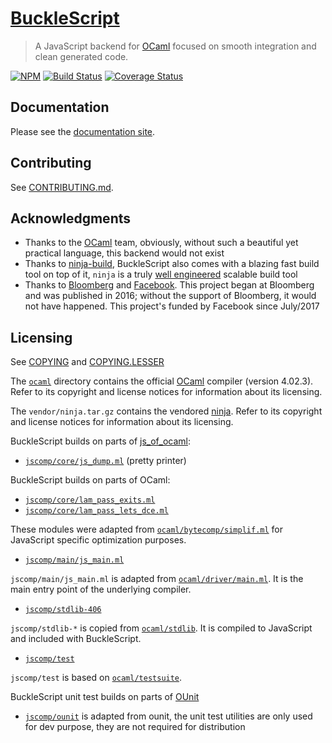 # [BuckleScript](https://bucklescript.github.io)

> A JavaScript backend for [OCaml](https://ocaml.org/) focused on smooth integration and clean generated code.

[![NPM](https://nodei.co/npm/bs-platform.png?compact=true)](https://nodei.co/npm/bs-platform/) [![Build Status](https://travis-ci.org/BuckleScript/bucklescript.svg?branch=master)](https://travis-ci.org/BuckleScript/bucklescript) [![Coverage Status](https://coveralls.io/repos/github/BuckleScript/bucklescript/badge.svg?branch=master)](https://coveralls.io/github/BuckleScript/bucklescript?branch=master)

## Documentation

Please see the [documentation site](https://bucklescript.github.io).

## Contributing

See [CONTRIBUTING.md](CONTRIBUTING.md).

## Acknowledgments

* Thanks to the [OCaml](https://ocaml.org) team, obviously, without such a beautiful yet practical language, this backend would not exist
* Thanks to [ninja-build](https://ninja-build.org), BuckleScript also comes with a blazing fast build tool on top of it, `ninja` is a truly [well engineered](http://aosabook.org/en/posa/ninja.html) scalable build tool
* Thanks to [Bloomberg](https://www.techatbloomberg.com) and [Facebook](https://github.com/facebook/). This project began at Bloomberg and was published in 2016; without the support of Bloomberg, it would not have happened. This project's funded by Facebook since July/2017


## Licensing

See [COPYING](./COPYING) and [COPYING.LESSER](./COPYING.LESSER)

The [`ocaml`](ocaml) directory contains the official [OCaml](https://ocaml.org) compiler (version 4.02.3).
Refer to its copyright and license notices for information about its licensing.

The `vendor/ninja.tar.gz` contains the vendored [ninja](https://github.com/ninja-build/ninja).
Refer to its copyright and license notices for information about its licensing.

BuckleScript builds on parts of [js_of_ocaml](https://github.com/ocsigen/js_of_ocaml):

* [`jscomp/core/js_dump.ml`](jscomp/core/js_dump.ml) (pretty printer)

BuckleScript builds on parts of OCaml:

* [`jscomp/core/lam_pass_exits.ml`](jscomp/core/lam_pass_exits.ml)
* [`jscomp/core/lam_pass_lets_dce.ml`](jscomp/core/lam_pass_lets_dce.ml)

These modules were adapted from [`ocaml/bytecomp/simplif.ml`](ocaml/bytecomp/simplif.ml) for
JavaScript specific optimization purposes.

* [`jscomp/main/js_main.ml`](jscomp/main/js_main.ml)

`jscomp/main/js_main.ml` is adapted from [`ocaml/driver/main.ml`](ocaml/driver/main.ml). It is the main entry 
point of the underlying compiler.

*  [`jscomp/stdlib-406`](jscomp/stdlib-406)

`jscomp/stdlib-*` is copied from [`ocaml/stdlib`](ocaml/stdlib). It is compiled to JavaScript and
included with BuckleScript.

* [`jscomp/test`](jscomp/test)

`jscomp/test` is based on [`ocaml/testsuite`](ocaml/testsuite).

BuckleScript unit test builds on parts of [OUnit](http://ounit.forge.ocamlcore.org/)

* [`jscomp/ounit`](jscomp/ounit) is adapted from ounit, the unit test
  utilities are only used for dev purpose, they are not required for distribution
